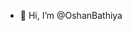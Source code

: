 - 👋 Hi, I’m @OshanBathiya 
<!----
- 👀 I’m interested in ...
- 🌱 I’m currently learning ...
- 💞️ I’m looking to collaborate on ...
- 📫 How to reach me ...
--->
<!---
OshanBathiya/OshanBathiya is a ✨ special ✨ repository because its `README.md` (this file) appears on your GitHub profile.
You can click the Preview link to take a look at your changes.
--->


